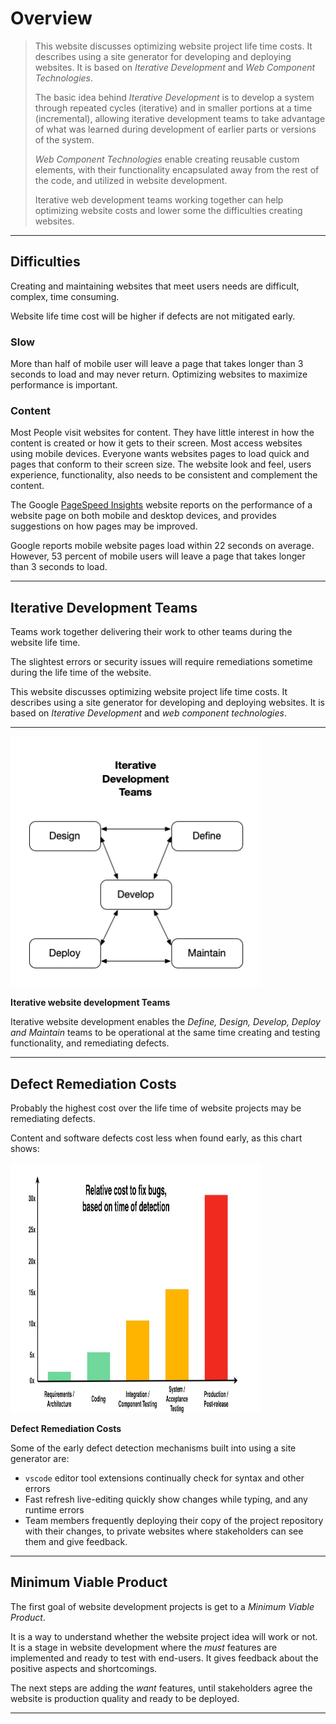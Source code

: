 # Overview


>This website discusses optimizing website project life time costs. It describes using a site generator for developing and deploying websites. It is based on *Iterative Development* and *Web Component Technologies*.
>
>The basic idea behind *Iterative Development* is to develop a system through repeated cycles (iterative) and in smaller portions at a time (incremental), allowing iterative development teams to take advantage of what was learned during development of earlier parts or versions of the system. 
>
>*Web Component Technologies* enable creating reusable custom elements, with their functionality encapsulated away from the rest of the code, and utilized in website development.
>
>Iterative web development teams working together can help optimizing website costs and lower some the difficulties creating websites.

---

## Difficulties

Creating and maintaining websites that meet users needs are difficult, complex, time consuming.

Website life time cost will be higher if defects are not mitigated early.

### Slow

More than half of mobile user will leave a page that takes longer than 3 seconds to load and may never return. Optimizing websites to maximize performance is important.

### Content

Most People visit websites for content. They have little interest in how the content is created or how it gets to their screen. Most access websites using mobile devices. Everyone wants websites pages to load quick and pages that conform to their screen size. The website look and feel, users experience, functionality, also needs to be consistent and complement the content.

The Google [PageSpeed Insights](https://pagespeed.web.dev/) website reports on the performance of a website page on both mobile and desktop devices, and provides suggestions on how pages may be improved.

Google reports mobile website pages load within 22 seconds on average. However, 53 percent of mobile users will leave a page that takes longer than 3 seconds to load.

---

## Iterative Development Teams


Teams work together delivering their work to other teams during the website life time.

The slightest errors or security issues will require remediations sometime during the life time of the website.


This website discusses optimizing website project life time costs. It describes using a site generator for developing and deploying websites. It is based on _Iterative Development_ and _web component technologies_.

---

<img src="iterativedev.png" height=400 width=400 />

**Iterative website development Teams**

Iterative website development enables the _Define, Design, Develop, Deploy and Maintain_ teams to be operational at the same time creating and testing functionality, and remediating defects.

---

## Defect Remediation Costs

Probably the highest cost over the life time of website projects may be remediating defects.

Content and software defects cost less when found early, as this chart shows:


<img src="bugFixChart.jpg" height= 400 width=400 />

**Defect Remediation Costs**

Some of the early defect detection mechanisms built into  using a site generator are:

- `vscode` editor tool extensions continually check for syntax and other errors
- Fast refresh live-editing quickly show changes while typing, and any runtime errors
- Team members frequently deploying their copy of the project repository with their changes, to private websites where stakeholders can see them and give feedback.

---

## Minimum Viable Product

The first goal of website development projects is get to a _Minimum Viable Product_. 

It is a way to understand whether the website project idea will work or not. It is a stage in website development where the _must_ features are implemented and ready to test with end-users. It gives feedback about the positive aspects and shortcomings.

The next steps are adding the _want_ features, until stakeholders agree the website is production quality and ready to be deployed.

---


